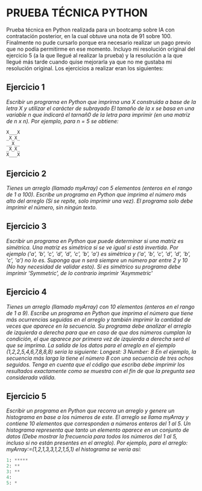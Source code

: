# PRUEBA TÉCNICA PYTHON

Prueba técnica en Python realizada para un bootcamp sobre IA con contratación posterior, en la cual obtuve
una nota de 91 sobre 100. Finalmente no pude cursarlo  porque era necesario realizar un pago previo 
que no podía permitirme en ese momento. Incluyo mi resolución original del ejercicio 5 (a la que llegué al realizar la prueba)
y la resolución a la que llegué más tarde cuando quise mejorarla ya que no me gustaba mi resolución original.
Los ejercicios a realizar eran los siguientes:


## Ejercicio 1

*Escribir un prograrna en Python que imprirna una X construida a
base de Ia letra X y utilizar el carácter de subrayado
El tamaño de la x se basa en una variable n que
indicará el tarnañ0 de la letra para imprimir (en una matriz de n
x n). Por ejemplo, para n = 5 se obtiene:*
```python
X___X
_X_X_
__X__
_X_X_
X___X
```


## Ejercicio 2

*Tienes un arreglo (llamado myArray) con 5 elementos (enteros en el rango de 1 a 100). 
Escribe un programa en Python que imprima el número más alto del arreglo (Si se repite, solo imprimir una vez).
El programa solo debe imprimir el número, sin ningún texto.*


## Ejercicio 3

*Escribir un programa en Python que puede determinar si una matriz es simétrica. 
Una matriz es simétrica si se ve igual si está invertida. 
Por ejemplo ('a', 'b', 'c', 'd', 'd', 'c', 'b', 'a') es simétrica 
y ('a', 'b', 'c', 'd', 'd', 'b', 'c', 'a') no lo es. 
Suponga que n será siempre un número par entre 2 y 10 (No hay necesidad de validar esto).
Si es simétrico su programa debe imprimir 'Symmetric', de lo contrario imprimir 'Asymmetric'*


## Ejercicio 4

*Tienes un arreglo (llamado myArray) con 10 elementos (enteros en el rango de 1 a 9). 
Escribe un programa en Python que imprima el número que tiene más ocurrencias seguidas 
en el arreglo y también imprimir la cantidad de veces que aparece en la secuencia.
Su programa debe analizar el arreglo de izquierda a derecha para que en caso de que
dos números cumplan la condición, el que aparece por primera vez de izquierda a derecha
será el que se imprima. La salida de los datos para el arreglo en el ejemplo (1,2,2,5,4,6,7,8,8,8) sería la siguiente:
Longest: 3
Number: 8
En el ejemplo, la secuencia más larga la tiene el número 8 con una secuencia de 
tres ochos seguidos. Tenga en cuenta que el código que escriba debe imprimir los resultados
exactamente como se muestra con el fin de que la pregunta sea considerada válida.*


## Ejercicio 5

*Escribir un programa en Python que recorra un arreglo y genere un histograma en base a los números de este.
El arreglo se llama myArray y contiene 10 elementos que corresponden a números enteros del 1 al 5. 
Un histograma representa que tanto un elemento aparece en un conjunto de datos 
(Debe mostrar la frecuencia para todos los números del 1 al 5, incluso si no están presentes en el arreglo).
Por ejemplo, para el arreglo: myArray:=(1,2,1,3,3,1,2,1,5,1) el histograma se vería así:*
```python
1: *****
2: **
3: **
4:
5: *
```